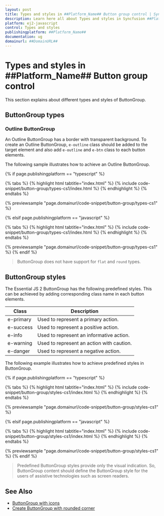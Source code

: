 ```yaml
---
layout: post
title: Types and styles in ##Platform_Name## Button group control | Syncfusion
description: Learn here all about Types and styles in Syncfusion ##Platform_Name## Button group control of Syncfusion Essential JS 2 and more.
platform: ej2-javascript
control: Types and styles 
publishingplatform: ##Platform_Name##
documentation: ug
domainurl: ##DomainURL##
---
```


# Types and styles in ##Platform_Name## Button group control

This section explains about different types and styles of ButtonGroup.

## ButtonGroup types

### Outline ButtonGroup

An Outline ButtonGroup has a border with transparent background. To create an Outline ButtonGroup, `e-outline` class should be added to the target element and also add `e-outline` and `e-btn` class to each button elements.

The following sample illustrates how to achieve an Outline ButtonGroup.
 
{% if page.publishingplatform == "typescript" %}

 {% tabs %}
{% highlight html tabtitle="index.html" %}
{% include code-snippet/button-group/types-cs1/index.html %}
{% endhighlight %}
{% endtabs %}
        
{% previewsample "page.domainurl/code-snippet/button-group/types-cs1" %}

{% elsif page.publishingplatform == "javascript" %}

{% tabs %}
{% highlight html tabtitle="index.html" %}
{% include code-snippet/button-group/types-cs1/index.html %}
{% endhighlight %}
{% endtabs %}

{% previewsample "page.domainurl/code-snippet/button-group/types-cs1" %}
{% endif %}

> ButtonGroup does not have support for `flat` and `round` types.

## ButtonGroup styles

The Essential JS 2 ButtonGroup has the following predefined styles. This can be achieved by adding corresponding class name in each button elements.

| Class | Description |
| -------- | -------- |
| e-primary | Used to represent a primary action. |
| e-success | Used to represent a positive action. |
| e-info | Used to represent an informative action. |
| e-warning | Used to represent an action with caution. |
| e-danger | Used to represent a negative action. |

The following example illustrates how to achieve predefined styles in ButtonGroup.

{% if page.publishingplatform == "typescript" %}

 {% tabs %}
{% highlight html tabtitle="index.html" %}
{% include code-snippet/button-group/styles-cs1/index.html %}
{% endhighlight %}
{% endtabs %}
        
{% previewsample "page.domainurl/code-snippet/button-group/styles-cs1" %}

{% elsif page.publishingplatform == "javascript" %}

{% tabs %}
{% highlight html tabtitle="index.html" %}
{% include code-snippet/button-group/styles-cs1/index.html %}
{% endhighlight %}
{% endtabs %}

{% previewsample "page.domainurl/code-snippet/button-group/styles-cs1" %}
{% endif %}

> Predefined ButtonGroup styles provide only the visual indication. So, ButtonGroup content should define the ButtonGroup style for the users of assistive technologies such as screen readers.

## See Also

* [ButtonGroup with icons](./how-to/create-buttongroup-with-icons)
* [Create ButtonGroup with rounded corner](./how-to/create-buttongroup-with-rounded-corner)